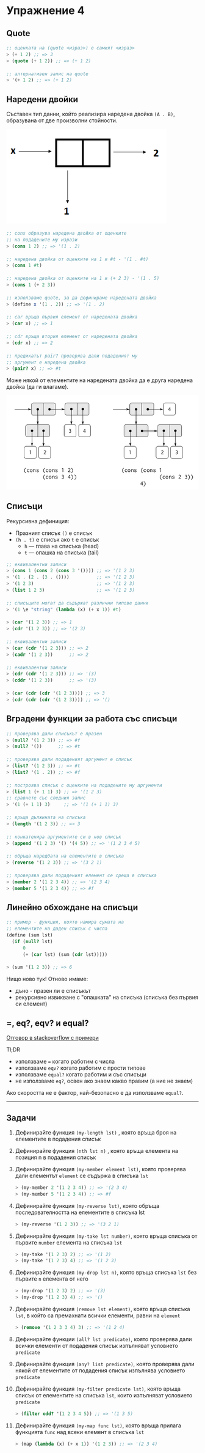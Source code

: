 # Упражнение 4

## Quote

```scheme
;; оценката на (quote <израз>) е самият <израз>
> (+ 1 2) ;; => 3
> (quote (+ 1 2)) ;; => (+ 1 2)

;; алтернативен запис на quote
> '(+ 1 2) ;; => (+ 1 2)
```

## Наредени двойки

Съставен тип данни, който реализира наредена двойка `(A . B)`, oбразувана от две произволни стойности.

![Pair](./pair.png)

```scheme
;; cons образува наредена двойка от оценките
;; на подадените му изрази
> (cons 1 2) ;; => '(1 . 2)

;; наредена двойка от оценките на 1 и #t - '(1 . #t)
> (cons 1 #t)

;; наредена двойка от оценките на 1 и (+ 2 3) - '(1 . 5)
> (cons 1 (+ 2 3))     

;; използваме quote, за да дефинираме наредената двойка
> (define x '(1 . 2)) ;; => '(1 . 2)

;; car връща първия елемент от наредената двойка
> (car x) ;; => 1

;; cdr връща втория елемент от наредената двойка
> (cdr x) ;; => 2

;; предикатът pair? проверява дали подаденият му
;; аргумент е наредена двойка
> (pair? x) ;; => #t
```

Може някой от елементите на наредената двойка да е друга наредена двойка (да ги влагаме).

![Pair](./complex-pair.png)

## Списъци

Рекурсивна дефиниция:

  - Празният списък `()` е списък
  - `(h . t)` е списък ако `t` е списък
      - `h` — глава на списъка (head)
      - `t` — опашка на списъка (tail)

```scheme
;; eквивалентни записи
> (cons 1 (cons 2 (cons 3 '()))) ;; => '(1 2 3)
> '(1 . (2 . (3 . ())))          ;; => '(1 2 3)
> '(1 2 3)                       ;; => '(1 2 3)
> (list 1 2 3)                   ;; => '(1 2 3)

;; списъците могат да съдържат различни типове данни
> '(1 \e "string" (lambda (x) (+ x 1)) #t)

> (car '(1 2 3)) ;; => 1
> (cdr '(1 2 3)) ;; => '(2 3)

;; eквивалентни записи
> (car (cdr '(1 2 3))) ;; => 2
> (cadr '(1 2 3))      ;; => 2

;; eквивалентни записи
> (cdr (cdr '(1 2 3))) ;; => '(3)
> (cddr '(1 2 3))      ;; => '(3)

> (car (cdr (cdr '(1 2 3)))) ;; => 3
> (cdr (cdr (cdr '(1 2 3)))) ;; => '()
```

## Вградени функции за работа със списъци

```scheme
;; проверява дали списъкът е празен
> (null? '(1 2 3)) ;; => #f
> (null? '())      ;; => #t

;; проверява дали подаденият аргумент е списък
> (list? '(1 2 3)) ;; => #t
> (list? '(1 . 2)) ;; => #f

;; построява списък с оценките на подадените му аргументи
> (list 1 (+ 1 1) 3) ;; => '(1 2 3)
;; сравнете със следния запис
> '(1 (+ 1 1) 3)     ;; => '(1 (+ 1 1) 3)

;; връща дължината на списъка
> (length '(1 2 3)) ;; => 3

;; конкатенира аргументите си в нов списък
> (append '(1 2 3) '() '(4 5)) ;; => '(1 2 3 4 5)

;; обръща наредбата на елементите в списъка
> (reverse '(1 2 3)) ;; => '(3 2 1)

;; проверява дали подаденият елемент се среща в списъка
> (member 2 '(1 2 3 4)) ;; => '(2 3 4)
> (member 5 '(1 2 3 4)) ;; => #f
```

## Линейно обхождане на списъци

```scheme
;; пример - функция, която намира сумата на
;; елементите на даден списък с числа
(define (sum lst)
  (if (null? lst)
      0
      (+ (car lst) (sum (cdr lst)))))

> (sum '(1 2 3)) ;; => 6
```

Нищо ново тук! Oтново имаме:

- дъно - празен ли е списъкът
- рекурсивно извикване с "опашката" на списъка (списъка без първия си елемент)

## =, eq?, eqv? и equal?

[Отговор в stackoverflow с примери](https://stackoverflow.com/questions/16299246/what-is-the-difference-between-eq-eqv-equal-and-in-scheme)

Tl;DR

- използваме `=` когато работим с числа
- използваме `eqv?` когато работим с прости типове
- използваме `equal?` когато работим и със списъци
- не използваме `eq?`, oсвен ако знаем какво правим (а ние не знаем)

Ако скоростта не е фактор, най-безопасно е да използваме `equal?`.

---

## Задачи

1. Дефинирайте функция `(my-length lst)` , която връща броя на елементите в подадения списък

2. Дефинирайте функция `(nth lst n)` , която връща елемента на позиция n в подадения списък

2. Дефинирайте функция `(my-member element lst)`, която проверява дали елементът `element` се съдържа в списъка `lst`  

    ```scheme
    > (my-member 2 '(1 2 3 4)) ;; => '(2 3 4)
    > (my-member 5 '(1 2 3 4)) ;; => #f
    ```

3. Дефинирайте функция `(my-reverse lst)`, която обръща последователността на елементите в списъка lst

    ```scheme
    > (my-reverse '(1 2 3)) ;; => '(3 2 1)
    ```

4. Дефинирайте функция `(my-take lst number)`, която връща списъка от първите `number` елемента на списъка `lst`

    ```scheme
    > (my-take '(1 2 3) 2) ;; => '(1 2)
    > (my-take '(1 2 3) 4) ;; => '(1 2 3)
    ```

5. Дефинирайте функция `(my-drop lst n)`, която връща списъка `lst` без първите `n` елемента от него

    ```scheme
    > (my-drop '(1 2 3) 2) ;; => '(3)
    > (my-drop '(1 2 3) 4) ;; => '()
    ```

6. Дефинирайте функция `(remove lst element)`, която връща списъка `lst`, в който са премахнати всички елементи, равни на `element`

    ```scheme
    > (remove '(1 2 3 3 4) 3) ;; => '(1 2 4)
    ```

8. Дефинирайте функции `(all? lst predicate)`, която проверява дали всички елементи от подадения списък изпълняват условието `predicate`

9. Дефинирайте функция `(any? list predicate)`, която проверява дали някой от елементите от подадения списък изпълнява условието `predicate`

10. Дефинирайте функция `(my-filter predicate lst)`, която връща списък от елементите на списъка `lst`, които изпълняват условието `predicate`

    ```scheme
    > (filter odd? '(1 2 3 4 5)) ;; => '(1 3 5)
    ```

11. Дефинирайте функция `(my-map func lst)`, която връща прилага функцията `func` над всеки елемент в списъка `lst`

    ```scheme
    > (map (lambda (x) (+ x 1)) '(1 2 3)) ;; => '(2 3 4)
    ```

